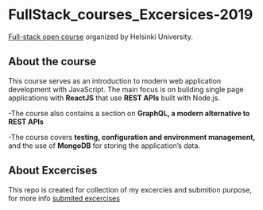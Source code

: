 # FullStack_courses_Excersices-2019
[Full-stack open course](https://fullstackopen.com/en/) organized by Helsinki University.

## About the course
This course serves as an introduction to modern web application development with JavaScript. The main focus is on building single page applications with **ReactJS** that use **REST APIs** built with Node.js. 

-The course also contains a section on **GraphQL, a modern alternative to REST APIs**

-The course covers **testing, configuration and environment management,** and the use of **MongoDB** for storing the application’s data.
## About Excercises
This repo is created for collection of my excercies and submition purpose, for more info
[submited excercises](https://github.com/mesfint/FullStack_courses_Excersices)





